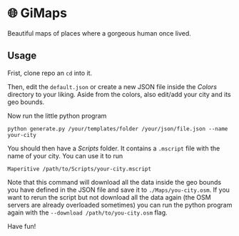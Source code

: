 # :globe_with_meridians:  GiMaps

Beautiful maps of places where a gorgeous human once lived.

## Usage
Frist, clone repo an `cd` into it.

Then, edit the `default.json` or create a new JSON file inside the *Colors* directory to your liking. Aside from the colors, also edit/add your city and its geo bounds.

Now run the little python program 
```
python generate.py /your/templates/folder /your/json/file.json --name your-city
```
You should then have a *Scripts* folder. It contains a `.mscript` file with the name of your city. You can use it to run
```
Maperitive /path/to/Scripts/your-city.mscript
```
Note that this command will download all the data inside the geo bounds you have defined in the JSON file and save it to `./Maps/you-city.osm`. If you want to rerun the script but not download all the data again (the OSM servers are already overloaded sometimes) you can run the python program again with the `--download /path/to/you-city.osm` flag.

Have fun!